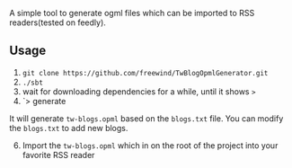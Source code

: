 A simple tool to generate ogml files which can be imported to RSS readers(tested on feedly).

## Usage ##

1. `git clone https://github.com/freewind/TwBlogOpmlGenerator.git`
2. `./sbt`
3. wait for downloading dependencies for a while, until it shows `>`
4. `> generate

  It will generate `tw-blogs.opml` based on the `blogs.txt` file. You can modify the `blogs.txt` to add new blogs.

6. Import the `tw-blogs.opml` which in on the root of the project into your favorite RSS reader